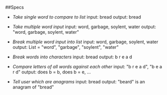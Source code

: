 ##Specs

* _Take single word to compare to list_
    input: bread
    output: bread

* _Take multiple word input_
    input: word, garbage, soylent, water
    output: "word, garbage, soylent, water"

* _Break multiple word input into list_
    input: word, garbage, soylent, water
    output: List = "word", "garbage", "soylent", "water"    

* _Break words into characters_
    input: bread
    output: b r e a d

* _Compare letters of all words against each other_
    input: "b r e a d", "b e a r d"
    output: does b = b, does b = e, ...

* _Tell user which are anagrams_
    input: bread
    output: "beard" is an anagram of "bread"
